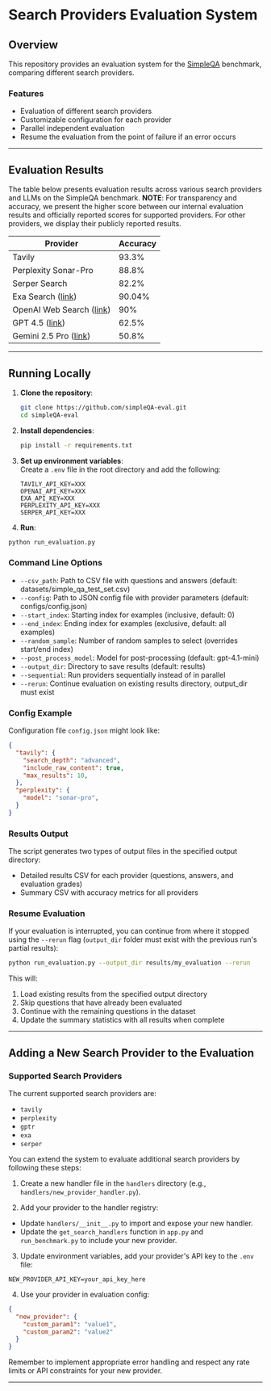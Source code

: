 # **Search Providers Evaluation System**

## **Overview**
This repository provides an evaluation system for the [SimpleQA](https://openai.com/index/introducing-simpleqa/) benchmark, comparing different search providers.

### **Features**
- Evaluation of different search providers
- Customizable configuration for each provider
- Parallel independent evaluation
- Resume the evaluation from the point of failure if an error occurs

---

## **Evaluation Results**

The table below presents evaluation results across various search providers and LLMs on the SimpleQA benchmark. 
**NOTE**: For transparency and accuracy, we present the higher score between our internal evaluation results and officially reported scores for supported providers. For other providers, we display their publicly reported results. 

| Provider | Accuracy |
|----------|-------|
| Tavily   | 93.3%   |
| Perplexity Sonar-Pro | 88.8% |
| Serper Search | 82.2% |
| Exa Search ([link](https://exa.ai/blog/api-evals)) | 90.04%   |
| OpenAI Web Search ([link](https://openai.com/index/new-tools-for-building-agents/)) | 90%  |
| GPT 4.5 ([link](https://openai.com/index/introducing-gpt-4-5/#:~:text=remain%E2%80%94a%20mystery.-,Deeper,-world%20knowledge)) | 62.5%  |
| Gemini 2.5 Pro ([link](https://deepmind.google/models/gemini/#:~:text=Factuality-,SimpleQA,-50.8%25)) | 50.8%  |

---

## **Running Locally**

1. **Clone the repository**:
    ```sh
    git clone https://github.com/simpleQA-eval.git
    cd simpleQA-eval
    ```

2. **Install dependencies**:
    ```sh
    pip install -r requirements.txt
    ```

3. **Set up environment variables**:  
    Create a `.env` file in the root directory and add the following:
    ```env
    TAVILY_API_KEY=XXX
    OPENAI_API_KEY=XXX
    EXA_API_KEY=XXX
    PERPLEXITY_API_KEY=XXX
    SERPER_API_KEY=XXX
    ```

4. **Run**:
```sh
python run_evaluation.py
```

### **Command Line Options**

- `--csv_path`: Path to CSV file with questions and answers (default: datasets/simple_qa_test_set.csv)
- `--config`: Path to JSON config file with provider parameters (default: configs/config.json)
- `--start_index`: Starting index for examples (inclusive, default: 0)
- `--end_index`: Ending index for examples (exclusive, default: all examples)
- `--random_sample`: Number of random samples to select (overrides start/end index)
- `--post_process_model`: Model for post-processing (default: gpt-4.1-mini)
- `--output_dir`: Directory to save results (default: results)
- `--sequential`: Run providers sequentially instead of in parallel
- `--rerun`: Continue evaluation on existing results directory, output_dir must exist

### **Config Example**

Configuration file `config.json` might look like:
```json
{
  "tavily": {
    "search_depth": "advanced",
    "include_raw_content": true,
    "max_results": 10,
  },
  "perplexity": {
    "model": "sonar-pro",
  }
}
```

### **Results Output**

The script generates two types of output files in the specified output directory:
- Detailed results CSV for each provider (questions, answers, and evaluation grades)
- Summary CSV with accuracy metrics for all providers

### **Resume Evaluation**

If your evaluation is interrupted, you can continue from where it stopped using the `--rerun` flag (`output_dir` folder must exist with the previous run's partial results):

```sh
python run_evaluation.py --output_dir results/my_evaluation --rerun
```

This will:
1. Load existing results from the specified output directory
2. Skip questions that have already been evaluated
3. Continue with the remaining questions in the dataset
4. Update the summary statistics with all results when complete

---

## **Adding a New Search Provider to the Evaluation**
### Supported Search Providers
The current supported search providers are:
- `tavily`
- `perplexity`
- `gptr`
- `exa`
- `serper`

You can extend the system to evaluate additional search providers by following these steps:

1. Create a new handler file in the `handlers` directory (e.g., `handlers/new_provider_handler.py`).

2. Add your provider to the handler registry:
- Update `handlers/__init__.py` to import and expose your new handler.
- Update the `get_search_handlers` function in `app.py` and `run_benchmark.py` to include your new provider.

3. Update environment variables, add your provider's API key to the `.env` file:
```
NEW_PROVIDER_API_KEY=your_api_key_here
```

4. Use your provider in evaluation config:
```json
{
  "new_provider": {
    "custom_param1": "value1",
    "custom_param2": "value2"
  }
}
```

Remember to implement appropriate error handling and respect any rate limits or API constraints for your new provider.

---
